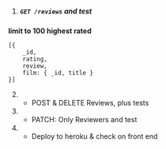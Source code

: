 1. ##### `GET /reviews` and test
**limit to 100 highest rated**
```
[{
    _id,
    rating,
    review,
    film: { _id, title }
}]
```

2. * POST & DELETE Reviews, plus tests

3. * PATCH: Only Reviewers and test

4. * Deploy to heroku & check on front end
